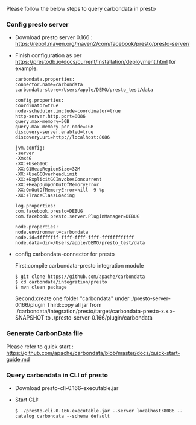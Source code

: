 <!--
    Licensed to the Apache Software Foundation (ASF) under one
    or more contributor license agreements.  See the NOTICE file
    distributed with this work for additional information
    regarding copyright ownership.  The ASF licenses this file
    to you under the Apache License, Version 2.0 (the
    "License"); you may not use this file except in compliance
    with the License.  You may obtain a copy of the License at

      http://www.apache.org/licenses/LICENSE-2.0

    Unless required by applicable law or agreed to in writing,
    software distributed under the License is distributed on an
    "AS IS" BASIS, WITHOUT WARRANTIES OR CONDITIONS OF ANY
    KIND, either express or implied.  See the License for the
    specific language governing permissions and limitations
    under the License.
-->

Please follow the below steps to query carbondata in presto

### Config presto server
* Download presto server 0.166 : https://repo1.maven.org/maven2/com/facebook/presto/presto-server/
* Finish configuration as per https://prestodb.io/docs/current/installation/deployment.html
  for example:
  ```
  carbondata.properties:
  connector.name=carbondata
  carbondata-store=/Users/apple/DEMO/presto_test/data
  
  config.properties:
  coordinator=true
  node-scheduler.include-coordinator=true
  http-server.http.port=8086
  query.max-memory=5GB
  query.max-memory-per-node=1GB
  discovery-server.enabled=true
  discovery.uri=http://localhost:8086
  
  jvm.config:
  -server
  -Xmx4G
  -XX:+UseG1GC
  -XX:G1HeapRegionSize=32M
  -XX:+UseGCOverheadLimit
  -XX:+ExplicitGCInvokesConcurrent
  -XX:+HeapDumpOnOutOfMemoryError
  -XX:OnOutOfMemoryError=kill -9 %p
  -XX:+TraceClassLoading
  
  log.properties:
  com.facebook.presto=DEBUG
  com.facebook.presto.server.PluginManager=DEBUG
  
  node.properties:
  node.environment=carbondata
  node.id=ffffffff-ffff-ffff-ffff-ffffffffffff
  node.data-dir=/Users/apple/DEMO/presto_test/data
  ```
* config carbondata-connector for presto
  
  First:compile carbondata-presto integration module
  ```
  $ git clone https://github.com/apache/carbondata
  $ cd carbondata/integration/presto
  $ mvn clean package
  ```
  Second:create one folder "carbondata" under ./presto-server-0.166/plugin
  Third:copy all jar from ./carbondata/integration/presto/target/carbondata-presto-x.x.x-SNAPSHOT
        to ./presto-server-0.166/plugin/carbondata
  
### Generate CarbonData file

Please refer to quick start : https://github.com/apache/carbondata/blob/master/docs/quick-start-guide.md

### Query carbondata in CLI of presto
* Download presto-cli-0.166-executable.jar

* Start CLI:
  
  ```
  $ ./presto-cli-0.166-executable.jar --server localhost:8086 --catalog carbondata --schema default
  ```



